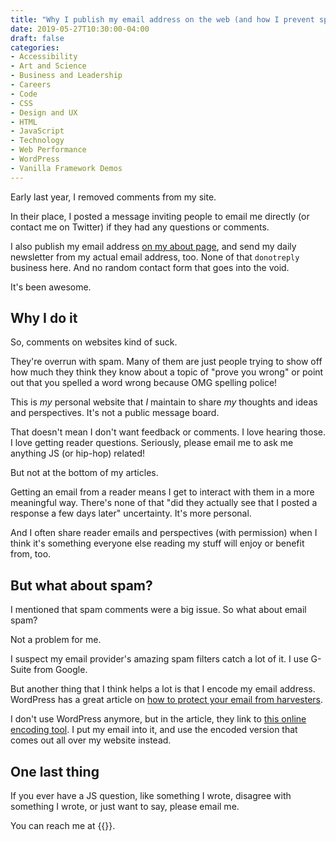 ```yaml
---
title: "Why I publish my email address on the web (and how I prevent spam)"
date: 2019-05-27T10:30:00-04:00
draft: false
categories:
- Accessibility
- Art and Science
- Business and Leadership
- Careers
- Code
- CSS
- Design and UX
- HTML
- JavaScript
- Technology
- Web Performance
- WordPress
- Vanilla Framework Demos
---
```


Early last year, I removed comments from my site.

In their place, I posted a message inviting people to email me directly (or contact me on Twitter) if they had any questions or comments.

I also publish my email address [on my about page](/about), and send my daily newsletter from my actual email address, too. None of that `donotreply` business here. And no random contact form that goes into the void.

It's been awesome.

## Why I do it

So, comments on websites kind of suck.

They're overrun with spam. Many of them are just people trying to show off how much they think they know about a topic of "prove you wrong" or point out that you spelled a word wrong because OMG spelling police!

This is *my* personal website that *I* maintain to share *my* thoughts and ideas and perspectives. It's not a public message board.

That doesn't mean I don't want feedback or comments. I love hearing those. I love getting reader questions. Seriously, please email me to ask me anything JS (or hip-hop) related!

But not at the bottom of my articles.

Getting an email from a reader means I get to interact with them in a more meaningful way. There's none of that "did they actually see that I posted a response a few days later" uncertainty. It's more personal.

And I often share reader emails and perspectives (with permission) when I think it's something everyone else reading my stuff will enjoy or benefit from, too.

## But what about spam?

I mentioned that spam comments were a big issue. So what about email spam?

Not a problem for me.

I suspect my email provider's amazing spam filters catch a lot of it. I use G-Suite from Google.

But another thing that I think helps a lot is that I encode my email address. WordPress has a great article on [how to protect your email from harvesters](https://codex.wordpress.org/Protection_From_Harvesters).

I don't use WordPress anymore, but in the article, they link to [this online encoding tool](http://www.wbwip.com/wbw/emailencoder.html). I put my email into it, and use the encoded version that comes out all over my website instead.

## One last thing

If you ever have a JS question, like something I wrote, disagree with something I wrote, or just want to say, please email me.

You can reach me at {{<email>}}.